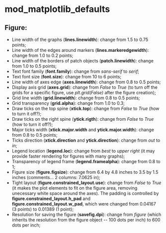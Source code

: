 # mod_matplotlib_defaults

## Figure:


* Line width of the graphs (**lines.linewidth**): change from 1.5 to 0.75 points;
* Line width of the edges around markers (**lines.markeredgewidth**): change from 1.0 to 0.2 points;
* Line width of the borders of patch objects (**patch.linewidth**): change from 1.0 to 0.5 points;
* Text font family (**font.family**): change from *sans-serif* to *serif*;
* Text font size (**font.size**): change from 10 to 6 points;
* Line width of axes edge (**axes.linewidth**): change from 0.8 to 0.5 points;
* Display axis grid (**axes.grid**): change from *False* to *True* (to turn off the grids for a specific figure, use *plt.grid(False)* after the figure creation);
* Grid line width (**grid.linewidth**): change from 0.8 to 0.5 points;
* Grid transparency (**grid.alpha**): change from 1.0 to 0.3;
* Draw ticks on the top spine (**xtick.top**): change from *False* to *True* (how to turn it off?);
* Draw ticks on the right spine (**ytick.rigth**): change from *False* to *True* (how to turn it off?);
* Major ticks width (**xtick.major.width** and **ytick.major.width**): change from 0.8 to 0.5 points;
* Ticks direction (**xtick.direction** and **ytick.direction**): change from *out* to *in*;
* Legend location (**legend.loc**): change from *best* to *upper right* (it may provide faster rendering for figures with many graphs);
* Transparency of legend frame (**legend.framealpha**): change from 0.8 to 1;
* Figure size (**figure.figsize**): change from 6.4 by 4.8 inches to 3.5 by 1.5 inches (comments... 2 columns: 7.0625 in);
* Tight layout (**figure.constrained_layout.use**): change from *False* to *True* (it makes the plot elements to fit on the figure area, removing unecessary white space around the axes). The padding is controlled by **figure.constrained_layout.h_pad** and **figure.constrained_layout.w_pad**, which were changed from 0.04167 (3 points) to 0.01389 (1 point);
* Resolution for saving the figure (**savefig.dpi**): change from *figure* (which inherits the resolution from the figure object -- 100 dots per inch) to 600 dots per inch;

